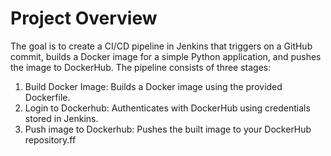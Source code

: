 # Project Overview
The goal is to create a CI/CD pipeline in Jenkins that triggers on a GitHub commit, builds a Docker image for a simple Python application, and pushes the image to DockerHub. The pipeline consists of three stages:

1. Build Docker Image: Builds a Docker image using the provided Dockerfile.
2. Login to Dockerhub: Authenticates with DockerHub using credentials stored in Jenkins.
3. Push image to Dockerhub: Pushes the built image to your DockerHub repository.ff
